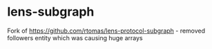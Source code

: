 # lens-subgraph
Fork of https://github.com/rtomas/lens-protocol-subgraph - removed followers entity which was causing huge arrays
